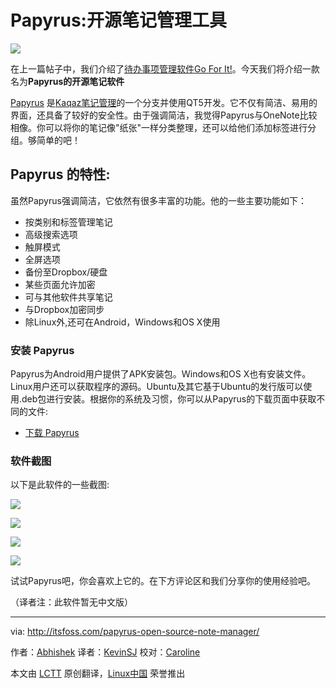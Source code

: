 Papyrus:开源笔记管理工具
================================================================================
![](http://itsfoss.itsfoss.netdna-cdn.com/wp-content/uploads/2015/03/Papyrus_Linux_4.jpeg)

在上一篇帖子中，我们介绍了[待办事项管理软件Go For It!][1]。今天我们将介绍一款名为**Papyrus的开源笔记软件**

[Papyrus][2] 是[Kaqaz笔记管理][3]的一个分支并使用QT5开发。它不仅有简洁、易用的界面，还具备了较好的安全性。由于强调简洁，我觉得Papyrus与OneNote比较相像。你可以将你的笔记像"纸张"一样分类整理，还可以给他们添加标签进行分组。够简单的吧！

## Papyrus 的特性: ###

虽然Papyrus强调简洁，它依然有很多丰富的功能。他的一些主要功能如下：
- 按类别和标签管理笔记
- 高级搜索选项
- 触屏模式
- 全屏选项
- 备份至Dropbox/硬盘
- 某些页面允许加密
- 可与其他软件共享笔记
- 与Dropbox加密同步
- 除Linux外,还可在Android，Windows和OS X使用

### 安装 Papyrus ###

Papyrus为Android用户提供了APK安装包。Ｗindows和OS X也有安装文件。Linux用户还可以获取程序的源码。Ubuntu及其它基于Ubuntu的发行版可以使用.deb包进行安装。根据你的系统及习惯，你可以从Papyrus的下载页面中获取不同的文件:

- [下载 Papyrus][4]

### 软件截图 ###

以下是此软件的一些截图:


![](http://itsfoss.itsfoss.netdna-cdn.com/wp-content/uploads/2015/03/Papyrus_Linux_3-700x450_c.jpeg)

![](http://itsfoss.itsfoss.netdna-cdn.com/wp-content/uploads/2015/03/Papyrus_Linux_2-700x450_c.jpeg)

![](http://itsfoss.itsfoss.netdna-cdn.com/wp-content/uploads/2015/03/Papyrus_Linux_1-700x450_c.jpeg)

![](http://itsfoss.itsfoss.netdna-cdn.com/wp-content/uploads/2015/03/Papyrus_Linux-700x450_c.jpeg)

试试Papyrus吧，你会喜欢上它的。在下方评论区和我们分享你的使用经验吧。

（译者注：此软件暂无中文版）

--------------------------------------------------------------------------------

via: http://itsfoss.com/papyrus-open-source-note-manager/

作者：[Abhishek][a]
译者：[KevinSJ](https://github.com/KevinSJ)
校对：[Caroline](https://github.com/carolinewuyan)

本文由 [LCTT](https://github.com/LCTT/TranslateProject) 原创翻译，[Linux中国](http://linux.cn/) 荣誉推出

[a]:http://itsfoss.com/author/abhishek/
[1]:http://itsfoss.com/go-for-it-to-do-app-in-linux/
[2]:http://aseman.co/en/products/papyrus/
[3]:https://github.com/sialan-labs/kaqaz/
[4]:http://aseman.co/en/products/papyrus/

